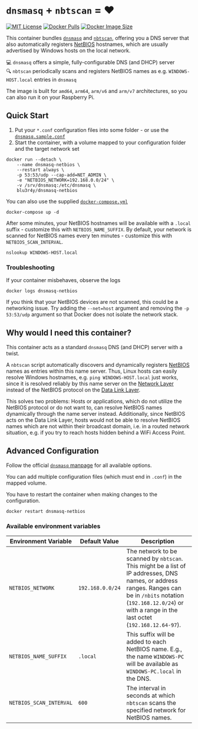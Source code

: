 # `dnsmasq` + `nbtscan` = ❤️

[![MIT License](https://img.shields.io/badge/License-MIT-yellow.svg?style=popout-square)](LICENSE.txt)
[![Docker Pulls](https://img.shields.io/docker/pulls/blu3r4y/dnsmasq-netbios.svg?style=popout-square)](https://hub.docker.com/r/blu3r4y/dnsmasq-netbios)
[![Docker Image Size](https://img.shields.io/docker/image-size/blu3r4y/dnsmasq-netbios?style=popout-square)](https://hub.docker.com/r/blu3r4y/dnsmasq-netbios)

This container bundles [`dnsmasq`](http://thekelleys.org.uk/dnsmasq/doc.html) and [`nbtscan`](http://www.unixwiz.net/tools/nbtscan.html), offering you a DNS server that also automatically registers [NetBIOS](https://en.wikipedia.org/wiki/NetBIOS) hostnames, which are usually advertised by Windows hosts on the local network.

💻 `dnsmasq` offers a simple, fully-configurable DNS (and DHCP) server  
🔍 `nbtscan` periodically scans and registers NetBIOS names as e.g. `WINDOWS-HOST.local` entries in `dnsmasq`

The image is built for `amd64`, `arm64`, `arm/v6` and `arm/v7` architectures, so you can also run it on your Raspberry Pi.

## Quick Start

1. Put your `*.conf` configuration files into some folder - or use the [`dnsmasq.sample.conf`](./dnsmasq/dnsmasq.sample.conf)
2. Start the container, with a volume mapped to your configuration folder and the target network set

```shell
docker run --detach \
    --name dnsmasq-netbios \
    --restart always \
    -p 53:53/udp --cap-add=NET_ADMIN \
    -e "NETBIOS_NETWORK=192.168.0.0/24" \
    -v /srv/dnsmasq:/etc/dnsmasq \
    blu3r4y/dnsmasq-netbios
```
        
You can also use the supplied [`docker-compose.yml`](docker-compose.yml)

    docker-compose up -d

After some minutes, your NetBIOS hostnames will be available with a `.local` suffix - customize this with `NETBIOS_NAME_SUFFIX`.
By default, your network is scanned for NetBIOS names every ten minutes - customize this with `NETBIOS_SCAN_INTERVAL`.

    nslookup WINDOWS-HOST.local

### Troubleshooting

If your container misbehaves, observe the logs

    docker logs dnsmasq-netbios

If you think that your NetBIOS devices are not scanned, this could be a networking issue.
Try adding the `--net=host` argument and removing the `-p 53:53/udp` argument so that Docker does not isolate the network stack.

## Why would I need this container?

This container acts as a standard `dnsmasq` DNS (and DHCP) server with a twist.

A `nbtscan` script automatically discovers and dynamically registers [NetBIOS](https://en.wikipedia.org/wiki/NetBIOS) names as entries within this name server.
Thus, Linux hosts can easily resolve Windows hostnames, e.g. `ping WINDOWS-HOST.local` just works, since it is resolved reliably by this name server on the [Network Layer](https://en.wikipedia.org/wiki/Network_layer) instead of the NetBIOS protocol on the [Data Link Layer](https://en.wikipedia.org/wiki/Data_link_layer).

This solves two problems: Hosts or applications, which do not utilize the NetBIOS protocol or do not want to, can resolve NetBIOS names dynamically through the name server instead. Additionally, since NetBIOS acts on the Data Link Layer, hosts would not be able to resolve NetBIOS names which are not within their broadcast domain, i.e. in a routed network situation, e.g. if you try to reach hosts hidden behind a WiFi Access Point.

## Advanced Configuration

Follow the official [`dnsmasq` manpage](http://thekelleys.org.uk/dnsmasq/docs/dnsmasq-man.html) for all available options.

You can add multiple configuration files (which must end in `.conf`) in the mapped volume.

You have to restart the container when making changes to the configuration.

    docker restart dnsmasq-netbios

### Available environment variables

| Environment Variable | Default Value | Description |
|-------------------------|------------------|--------------------------------------------------------------------------------------------------------------------------------------------|
| `NETBIOS_NETWORK` | `192.168.0.0/24` | The network to be scanned by `nbtscan`. This might be a list of IP addresses, DNS names, or address ranges. Ranges can be in `/nbits` notation (`192.168.12.0/24`) or with a range in the last octet (`192.168.12.64-97`). |
| `NETBIOS_NAME_SUFFIX` | `.local` | This suffix will be added to each NetBIOS name. E.g., the name `WINDOWS-PC` will be available as `WINDOWS-PC.local` in the DNS. |
| `NETBIOS_SCAN_INTERVAL` | `600` | The interval in seconds at which `nbtscan` scans the specified network for NetBIOS names. |
